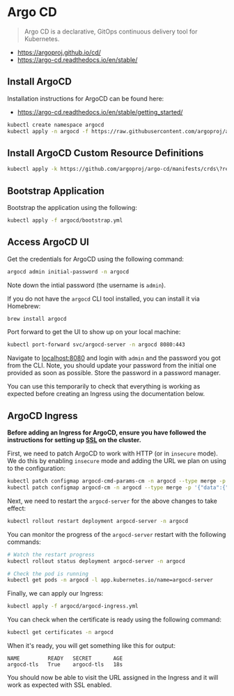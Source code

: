 # Argo CD

> Argo CD is a declarative, GitOps continuous delivery tool for Kubernetes.

- https://argoproj.github.io/cd/
- https://argo-cd.readthedocs.io/en/stable/

## Install ArgoCD

Installation instructions for ArgoCD can be found here:
- https://argo-cd.readthedocs.io/en/stable/getting_started/

```bash
kubectl create namespace argocd
kubectl apply -n argocd -f https://raw.githubusercontent.com/argoproj/argo-cd/stable/manifests/install.yaml
```

## Install ArgoCD Custom Resource Definitions

```bash
kubectl apply -k https://github.com/argoproj/argo-cd/manifests/crds\?ref\=stable
```

## Bootstrap Application

Bootstrap the application using the following:

```bash
kubectl apply -f argocd/bootstrap.yml
```

## Access ArgoCD UI

Get the credentials for ArgoCD using the following command:

```bash
argocd admin initial-password -n argocd
```

Note down the intial password (the username is `admin`).

If you do not have the `argocd` CLI tool installed, you can install it via Homebrew:

```bash
brew install argocd
```

Port forward to get the UI to show up on your local machine:

```bash
kubectl port-forward svc/argocd-server -n argocd 8080:443
```

Navigate to [localhost:8080](http://localhost:8080) and login with `admin` and the password you got from the CLI. Note, you should update your password from the initial one provided as soon as possible. Store the password in a password manager.

You can use this temporarily to check that everything is working as expected before creating an Ingress using the documentation below.

## ArgoCD Ingress

**Before adding an Ingress for ArgoCD, ensure you have followed the instructions for setting up [SSL](ssl.md) on the cluster.**

First, we need to patch ArgoCD to work with HTTP (or in `insecure` mode). We do this by enabling `insecure` mode and adding the URL we plan on using to the configuration:

```bash
kubectl patch configmap argocd-cmd-params-cm -n argocd --type merge -p '{"data":{"server.insecure":"true"}}'
kubectl patch configmap argocd-cm -n argocd --type merge -p '{"data":{"url":"https://argocd.homelab.dobson.dev"}}'
```

Next, we need to restart the `argocd-server` for the above changes to take effect:

```bash
kubectl rollout restart deployment argocd-server -n argocd
```

You can monitor the progress of the `argocd-server` restart with the following commands:

```bash
# Watch the restart progress
kubectl rollout status deployment argocd-server -n argocd

# Check the pod is running
kubectl get pods -n argocd -l app.kubernetes.io/name=argocd-server
```

Finally, we can apply our Ingress:

```bash
kubectl apply -f argocd/argocd-ingress.yml
```

You can check when the certificate is ready using the following command:

```bash
kubectl get certificates -n argocd
```

When it's ready, you will get something like this for output:

```
NAME         READY   SECRET       AGE
argocd-tls   True    argocd-tls   18s
```

You should now be able to visit the URL assigned in the Ingress and it will work as expected with SSL enabled.